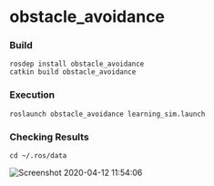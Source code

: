 # obstacle_avoidance

### Build

```
rosdep install obstacle_avoidance
catkin build obstacle_avoidance
```

### Execution

```
roslaunch obstacle_avoidance learning_sim.launch
```

### Checking Results

```
cd ~/.ros/data
```

![Screenshot 2020-04-12 11:54:06](https://user-images.githubusercontent.com/5755200/79059403-87a64600-7cb4-11ea-894c-1d5d825748a6.png)
